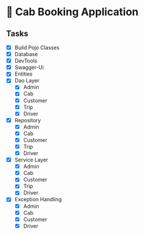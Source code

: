 # 🚕 Cab Booking Application

## Tasks

- [x] Build Pojo Classes
- [x] Database
- [x] DevTools
- [x] Swagger-Ui
- [x] Entities
- [x] Dao Layer
  - [x] Admin
  - [x] Cab
  - [x] Customer
  - [x] Trip
  - [x] Driver
- [x] Repository
  - [x] Admin
  - [x] Cab
  - [x] Customer
  - [x] Trip
  - [x] Driver
- [x] Service Layer
  - [x] Admin
  - [x] Cab
  - [x] Customer
  - [x] Trip
  - [x] Driver
- [x] Exception Handling
  - [x] Admin
  - [x] Cab
  - [x] Customer
  - [x] Driver
